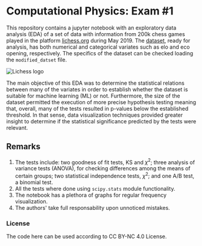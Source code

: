 # Computational Physics: Exam #1

This repository contains a jupyter notebook with an exploratory data analysis (EDA) of a set of data with information from 200k chess games played in the platform [lichess.org](lichess.org) during May 2019. The [dataset](https://web.chessdigits.com/data), ready for analysis, has both numerical and categorical variates such as elo and eco opening, respectively. The specifics of the dataset can be checked loading the ```modified_datset``` file.

![Lichess logo](https://upload.wikimedia.org/wikipedia/commons/a/af/Landscape-Lichess-logo.jpg)

The main objective of this EDA was to determine the statistical relations between many of the variates in order to establish whether the dataset is suitable for machine learning (ML) or not. Furthermore, the size of the dataset permitted the execution of more precise hypothesis testing meaning that, overall, many of the tests resulted in p-values below the established threshold. In that sense, data visualization techniques provided greater insight to determine if the statistical significance predicted by the tests were relevant.

## Remarks

1. The tests include: two goodness of fit tests, KS and $\chi^2$; three analysis of variance tests (ANOVA), for checking differences among the means of certain groups; two statistical independence tests, $\chi^2$; and one A/B test, a binomial test.
2. All the tests where done using ```scipy.stats``` module functionality.
3. The notebook has a plethora of graphs for regular frequency visualization.
4. The authors' take full responsability upon unnoticed mistakes.

### License

The code here can be used according to CC BY-NC 4.0 License.
